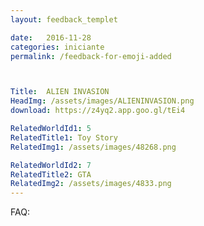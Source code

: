 ```yaml
---
layout: feedback_templet

date:   2016-11-28
categories: iniciante
permalink: /feedback-for-emoji-added



Title:  ALIEN INVASION
HeadImg: /assets/images/ALIENINVASION.png
download: https://z4yq2.app.goo.gl/tEi4

RelatedWorldId1: 5
RelatedTitle1: Toy Story
RelatedImg1: /assets/images/48268.png

RelatedWorldId2: 7
RelatedTitle2: GTA
RelatedImg2: /assets/images/4833.png
---
```

FAQ:
